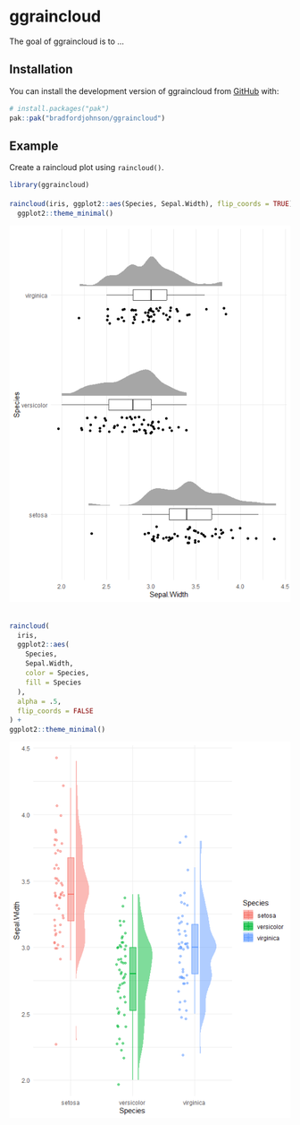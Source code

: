 
<!-- README.md is generated from README.Rmd. Please edit that file -->

# ggraincloud

<!-- badges: start -->
<!-- badges: end -->

The goal of ggraincloud is to …

## Installation

You can install the development version of ggraincloud from
[GitHub](https://github.com/) with:

``` r
# install.packages("pak")
pak::pak("bradfordjohnson/ggraincloud")
```

## Example

Create a raincloud plot using `raincloud()`.

``` r
library(ggraincloud)

raincloud(iris, ggplot2::aes(Species, Sepal.Width), flip_coords = TRUE) +
  ggplot2::theme_minimal()
```

![](man/figures/README-example-1.png)<!-- -->

``` r

raincloud(
  iris,
  ggplot2::aes(
    Species,
    Sepal.Width,
    color = Species,
    fill = Species
  ),
  alpha = .5,
  flip_coords = FALSE
) +
ggplot2::theme_minimal()
```

![](man/figures/README-example-2.png)<!-- -->
